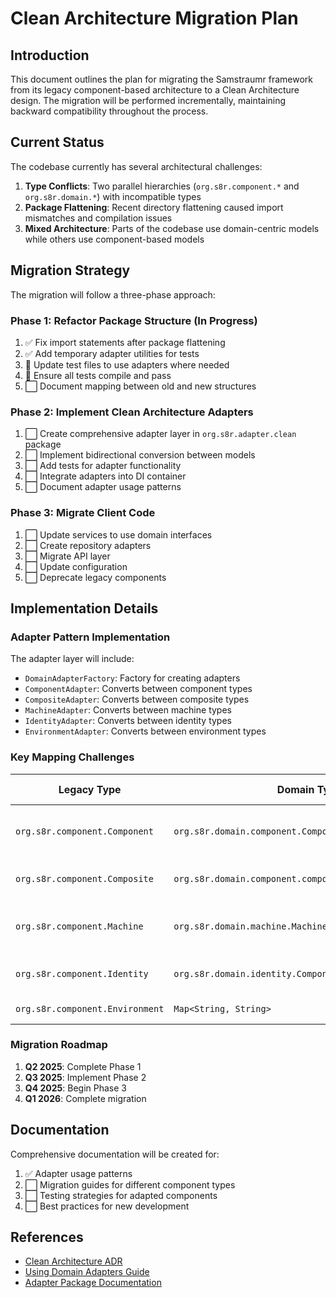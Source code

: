 # Clean Architecture Migration Plan

## Introduction

This document outlines the plan for migrating the Samstraumr framework from its legacy component-based architecture to a Clean Architecture design. The migration will be performed incrementally, maintaining backward compatibility throughout the process.

## Current Status

The codebase currently has several architectural challenges:

1. **Type Conflicts**: Two parallel hierarchies (`org.s8r.component.*` and `org.s8r.domain.*`) with incompatible types
2. **Package Flattening**: Recent directory flattening caused import mismatches and compilation issues
3. **Mixed Architecture**: Parts of the codebase use domain-centric models while others use component-based models

## Migration Strategy

The migration will follow a three-phase approach:

### Phase 1: Refactor Package Structure (In Progress)

1. ✅ Fix import statements after package flattening
2. ✅ Add temporary adapter utilities for tests
3. 🔄 Update test files to use adapters where needed
4. 🔄 Ensure all tests compile and pass
5. ⬜ Document mapping between old and new structures

### Phase 2: Implement Clean Architecture Adapters

1. ⬜ Create comprehensive adapter layer in `org.s8r.adapter.clean` package
2. ⬜ Implement bidirectional conversion between models
3. ⬜ Add tests for adapter functionality
4. ⬜ Integrate adapters into DI container
5. ⬜ Document adapter usage patterns

### Phase 3: Migrate Client Code

1. ⬜ Update services to use domain interfaces
2. ⬜ Create repository adapters
3. ⬜ Migrate API layer
4. ⬜ Update configuration
5. ⬜ Deprecate legacy components

## Implementation Details

### Adapter Pattern Implementation

The adapter layer will include:

- `DomainAdapterFactory`: Factory for creating adapters
- `ComponentAdapter`: Converts between component types
- `CompositeAdapter`: Converts between composite types
- `MachineAdapter`: Converts between machine types
- `IdentityAdapter`: Converts between identity types
- `EnvironmentAdapter`: Converts between environment types

### Key Mapping Challenges

| Legacy Type | Domain Type | Conversion Challenges |
|-------------|-------------|----------------------|
| `org.s8r.component.Component` | `org.s8r.domain.component.Component` | State mapping, identity conversion |
| `org.s8r.component.Composite` | `org.s8r.domain.component.composite.CompositeComponent` | Component references, connections |
| `org.s8r.component.Machine` | `org.s8r.domain.machine.Machine` | State conversion, composite handling |
| `org.s8r.component.Identity` | `org.s8r.domain.identity.ComponentId` | Hierarchy mapping, lineage |
| `org.s8r.component.Environment` | `Map<String, String>` | Parameter conversion |

### Migration Roadmap

1. **Q2 2025**: Complete Phase 1
2. **Q3 2025**: Implement Phase 2
3. **Q4 2025**: Begin Phase 3
4. **Q1 2026**: Complete migration

## Documentation

Comprehensive documentation will be created for:

1. ✅ Adapter usage patterns
2. ⬜ Migration guides for different component types
3. ⬜ Testing strategies for adapted components
4. ⬜ Best practices for new development

## References

- [Clean Architecture ADR](/docs/architecture/decisions/0003-adopt-clean-architecture-for-system-design.md)
- [Using Domain Adapters Guide](/docs/guides/migration/using-domain-adapters.md)
- [Adapter Package Documentation](/Samstraumr/samstraumr-core/src/main/java/org/s8r/adapter/clean/README.md)